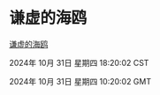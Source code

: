 # 谦虚的海鸥
[谦虚的海鸥](http://219.139.197.74:56308/qxdho/course/base/hotlink/index.php)

2024年 10月 31日 星期四 18:20:02 CST

2024年 10月 31日 星期四 10:20:02 GMT
